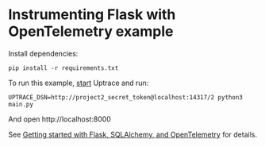 # Instrumenting Flask with OpenTelemetry example

Install dependencies:

```shell
pip install -r requirements.txt
```

To run this example, [start](https://github.com/uptrace/uptrace/tree/master/example/docker) Uptrace
and run:

```shell
UPTRACE_DSN=http://project2_secret_token@localhost:14317/2 python3 main.py
```

And open http://localhost:8000

See
[Getting started with Flask, SQLAlchemy, and OpenTelemetry](https://get.uptrace.dev/opentelemetry/flask-sqlalchemy.html)
for details.
